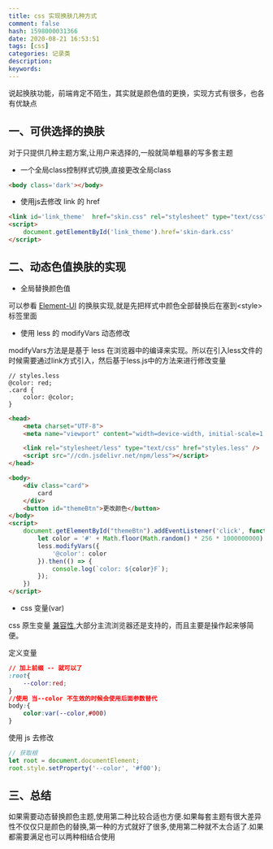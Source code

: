 ```yaml
---
title: css 实现换肤几种方式
comment: false
hash: 1598000031366
date: 2020-08-21 16:53:51
tags: [css]
categories: 记录类
description:
keywords:
---
```


说起换肤功能，前端肯定不陌生，其实就是颜色值的更换，实现方式有很多，也各有优缺点

<!--more-->

## 一、可供选择的换肤
对于只提供几种主题方案,让用户来选择的,一般就简单粗暴的写多套主题
-  一个全局class控制样式切换,直接更改全局class
``` html
<body class='dark'></body>
```

- 使用js去修改 link 的 href
``` html
<link id='link_theme'  href="skin.css" rel="stylesheet" type="text/css"/>
<script>
    document.getElementById('link_theme').href='skin-dark.css'
</script>
```


## 二、动态色值换肤的实现

- 全局替换颜色值

可以参看 [Element-UI](https://elementui.github.io/theme-preview/#/zh-CN) 的换肤实现,就是先把样式中颜色全部替换后在塞到\<style\>标签里面

- 使用 less 的 modifyVars 动态修改

modifyVars方法是是基于 less 在浏览器中的编译来实现。所以在引入less文件的时候需要通过link方式引入，然后基于less.js中的方法来进行修改变量

```less
// styles.less
@color: red;
.card {
    color: @color;
}
```
``` html
<head>
    <meta charset="UTF-8">
    <meta name="viewport" content="width=device-width, initial-scale=1.0">

    <link rel="stylesheet/less" type="text/css" href="styles.less" />
    <script src="//cdn.jsdelivr.net/npm/less"></script>
</head>

<body>
    <div class="card">
        card
    </div>
    <button id="themeBtn">更改颜色</button>
</body>
<script>
    document.getElementById("themeBtn").addEventListener('click', function () {
        let color = '#' + Math.floor(Math.random() * 256 * 1000000000).toString(16).slice(0, 6)
        less.modifyVars({
            '@color': color
        }).then(() => {
            console.log(`color: ${color}F`);
        });
    })
</script>
```

- css 变量(var)

css 原生变量 [兼容性](https://www.caniuse.com/#search=--var),大部分主流浏览器还是支持的，而且主要是操作起来够简便。

定义变量
```css
// 加上前缀 -- 就可以了 
:root{
    --color:red;
}
//使用 当--color 不生效的时候会使用后面参数替代
body:{
    color:var(--color,#000)
}
```
使用 js 去修改
```js
// 获取根
let root = document.documentElement;
root.style.setProperty('--color', '#f00');
```

## 三、总结

如果需要动态替换颜色主题,使用第二种比较合适也方便.如果每套主题有很大差异性不仅仅只是颜色的替换,第一种的方式就好了很多,使用第二种就不太合适了.如果都需要满足也可以两种相结合使用
